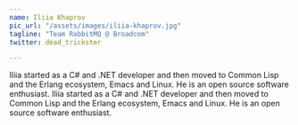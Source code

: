 ```yaml
---
name: Iliia Khaprov
pic_url: "/assets/images/iliia-khaprov.jpg"
tagline: "Team RabbitMQ @ Broadcom"
twitter: dead_trickster

---
```

Iliia started as a C# and .NET developer and then moved to Common Lisp and the Erlang ecosystem, Emacs and Linux. He is an open source software enthusiast. Iliia started as a C# and .NET developer and then moved to Common Lisp and the Erlang ecosystem, Emacs and Linux. He is an open source software enthusiast.